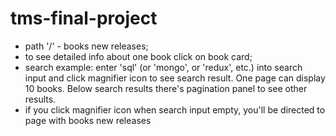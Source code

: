# tms-final-project

- path '/' - books new releases;
- to see detailed info about one book click on book card;
- search example: enter 'sql' (or 'mongo', or 'redux', etc.) into search input and click magnifier icon to see search result. One page can display 10 books. Below search results there's pagination panel to see other results.
- if you click magnifier icon when search input empty, you'll be directed to page with books new releases
